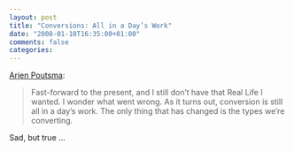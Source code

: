 ```yaml
---
layout: post
title: "Conversions: All in a Day’s Work"
date: "2008-01-10T16:35:00+01:00"
comments: false
categories: 
---
```


<p><a href="http://blog.springframework.com/arjen/archives/2008/01/10/conversions-all-in-a-days-work/">Arjen Poutsma</a>:</p>

<blockquote>
<p>Fast-forward to the present, and I still don’t have that Real Life I wanted. I wonder what went wrong. As it turns out, conversion is still all in a day’s work. The only thing that has changed is the types we’re converting.</p>
</blockquote>

<p>Sad, but true &#8230;</p>


